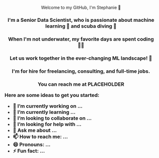 <p align="center">Welcome to my GitHub, I'm Stephanie 👋</p>
<h3><p align="center"> I'm a Senior Data Scientist, who is passionate about machine learning 🤖 and scuba diving 🤿</p>  
<h3><p align="center"> When I'm not underwater, my favorite days are spent coding 👩‍💻</p>
<h3><p align="center"> Let us work together in the ever-changing ML landscape! 🚀</p>
<h3><p align="center"> I'm for hire for freelancing, consulting, and full-time jobs.</p>
<h3><p align="center"> You can reach me at PLACEHOLDER</p>


Here are some ideas to get you started:

- 🔭 I’m currently working on ...
- 🌱 I’m currently learning ...
- 👯 I’m looking to collaborate on ...
- 🤔 I’m looking for help with ...
- 💬 Ask me about ...
- 📫 How to reach me: ...
- 😄 Pronouns: ...
- ⚡ Fun fact: ...
